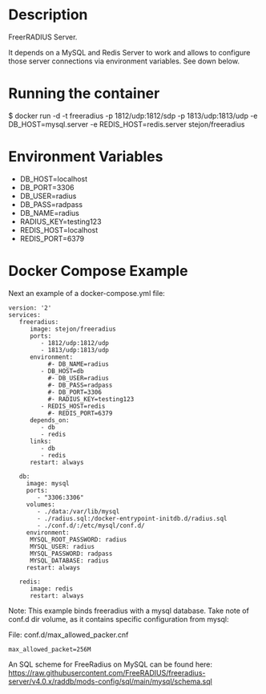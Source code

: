 # Description

FreerRADIUS Server.

It depends on a MySQL and Redis Server to work and allows to configure those server connections via environment variables. See down below. 

# Running the container

$ docker run -d -t freeradius -p 1812/udp:1812/sdp -p 1813/udp:1813/udp -e DB_HOST=mysql.server -e REDIS_HOST=redis.server stejon/freeradius

# Environment Variables

- DB_HOST=localhost
- DB_PORT=3306
- DB_USER=radius
- DB_PASS=radpass
- DB_NAME=radius
- RADIUS_KEY=testing123
- REDIS_HOST=localhost
- REDIS_PORT=6379

# Docker Compose Example

Next an example of a docker-compose.yml file:

```
version: '2'
services:
   freeradius:
      image: stejon/freeradius
      ports:
         - 1812/udp:1812/udp
         - 1813/udp:1813/udp
      environment:
           #- DB_NAME=radius
         - DB_HOST=db
           #- DB_USER=radius
           #- DB_PASS=radpass
           #- DB_PORT=3306
           #- RADIUS_KEY=testing123
         - REDIS_HOST=redis
           #- REDIS_PORT=6379
      depends_on:
         - db
         - redis
      links:
         - db
         - redis
      restart: always

   db:
     image: mysql
     ports:
        - "3306:3306"
     volumes:
        - ./data:/var/lib/mysql
        - ./radius.sql:/docker-entrypoint-initdb.d/radius.sql
        - ./conf.d/:/etc/mysql/conf.d/
     environment:
      MYSQL_ROOT_PASSWORD: radius
      MYSQL_USER: radius
      MYSQL_PASSWORD: radpass
      MYSQL_DATABASE: radius
     restart: always

   redis:
      image: redis
      restart: always
```

Note: This example binds freeradius with a mysql database. Take note of conf.d dir volume, as it contains specific configuration from mysql:

File: conf.d/max_allowed_packer.cnf
```
max_allowed_packet=256M
```

An SQL scheme for FreeRadius on MySQL can be found here:
https://raw.githubusercontent.com/FreeRADIUS/freeradius-server/v4.0.x/raddb/mods-config/sql/main/mysql/schema.sql
